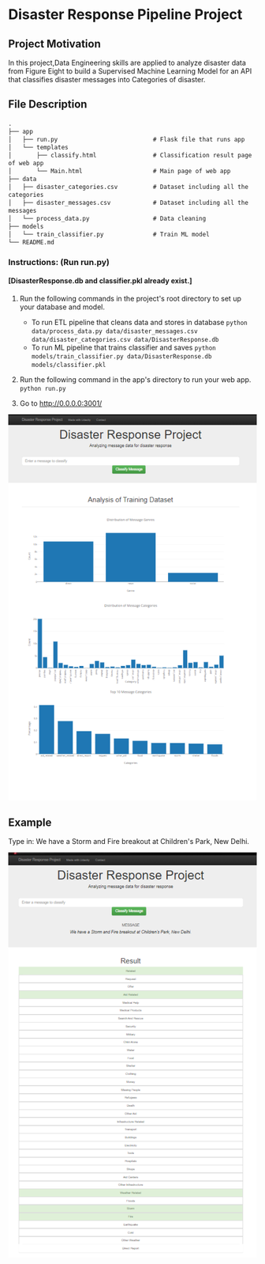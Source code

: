 # Disaster Response Pipeline Project

## Project Motivation

In this project,Data Engineering skills are applied to analyze disaster data from Figure Eight to build a Supervised Machine Learning Model for an API that classifies disaster messages into Categories of disaster.

## File Description

    .
    ├── app     
    │   ├── run.py                           # Flask file that runs app
    │   └── templates   
    │       ├── classify.html                # Classification result page of web app
    │       └── Main.html                    # Main page of web app    
    ├── data                   
    │   ├── disaster_categories.csv          # Dataset including all the categories  
    │   ├── disaster_messages.csv            # Dataset including all the messages
    │   └── process_data.py                  # Data cleaning
    ├── models
    │   └── train_classifier.py              # Train ML model           
    └── README.md

### Instructions: (Run run.py) 
#### [DisasterResponse.db and classifier.pkl already exist.]
1. Run the following commands in the project's root directory to set up your database and model.

    - To run ETL pipeline that cleans data and stores in database
        `python data/process_data.py data/disaster_messages.csv data/disaster_categories.csv data/DisasterResponse.db`
    - To run ML pipeline that trains classifier and saves
        `python models/train_classifier.py data/DisasterResponse.db models/classifier.pkl`

2. Run the following command in the app's directory to run your web app.
    `python run.py`

3. Go to http://0.0.0.0:3001/

![Image](Disaster-Response.png)

## Example
Type in: We have a Storm and Fire breakout at Children's Park, New Delhi.

![Image](Classification.png)

